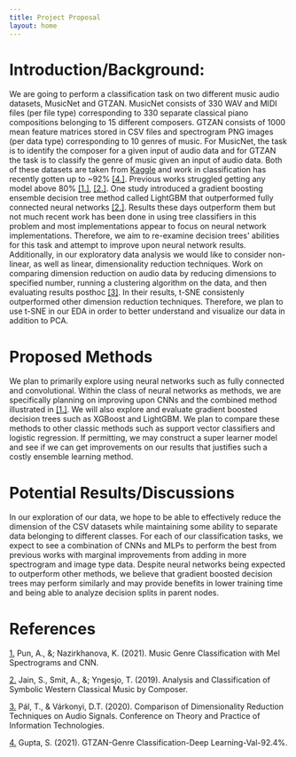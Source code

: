 ```yaml
---
title: Project Proposal
layout: home
---
```

# Introduction/Background:
We are going to perform a classification task on two different music audio datasets, MusicNet and GTZAN. MusicNet consists of 330 WAV and MIDI files (per file type) corresponding to 330 separate classical piano compositions belonging to 15 different composers. GTZAN consists of 1000 mean feature matrices stored in CSV files and spectrogram PNG images (per data type) corresponding to 10 genres of music. For MusicNet, the task is to identify the composer for a given input of audio data and for GTZAN the task is to classify the genre of music given an input of audio data. Both of these datasets are taken from [Kaggle](https://www.kaggle.com) and work in classification has recently gotten up to ~92% [[4.]](#references). Previous works struggled getting any model above 80% [[1.]](#references), [[2.]](#references). One study introduced a gradient boosting ensemble decision tree method called LightGBM that outperformed fully connected neural networks [[2.]](#references). Results these days outperform them but not much recent work has been done in using tree classifiers in this problem and most implementations appear to focus on neural network implementations. Therefore, we aim to re-examine decision trees' abilities for this task and attempt to improve upon neural network results. Additionally, in our exploratory data analysis we would like to consider non-linear, as well as linear, dimensionality reduction techniques. Work on comparing dimension reduction on audio data by reducing dimensions to specified number, running a clustering algorithm on the data, and then evaluating results posthoc [[3]](#references). In their results, t-SNE consistenly outperformed other dimension reduction techniques. Therefore, we plan to use t-SNE in our EDA in order to better understand and visualize our data in addition to PCA.

# Proposed Methods
We plan to primarily explore using neural networks such as fully connected and convolutional. Within the class of neural networks as methods, we are specifically planning on improving upon CNNs and the combined method illustrated in [[1.]](#references). We will also explore and evaluate gradient boosted decision trees such as XGBoost and LightGBM. We plan to compare these methods to other classic methods such as support vector classifiers and logistic regression. If permitting, we may construct a super learner model and see if we can get improvements on our results that justifies such a costly ensemble learning method.

# Potential Results/Discussions
In our exploration of our data, we hope to be able to effectively reduce the dimension of the CSV datasets while maintaining some ability to separate data belonging to different classes. For each of our classification tasks, we expect to see a combination of CNNs and MLPs to perform the best from previous works with marginal improvements from adding in more spectrogram and image type data. Despite neural networks being expected to outperform other methods, we believe that gradient boosted decision trees may perform similarly and may provide benefits in lower training time and being able to analyze decision splits in parent nodes.

# References
[1.](https://cs229.stanford.edu/proj2021spr/report2/81973885.pdf) Pun, A., &; Nazirkhanova, K. (2021). Music Genre Classification with Mel Spectrograms and CNN.

[2.](https://cs229.stanford.edu/proj2019aut/data/assignment_308832_raw/26583519.pdf) Jain, S., Smit, A., &; Yngesjo, T. (2019). Analysis and Classification of Symbolic Western Classical Music by Composer.

[3.](https://ceur-ws.org/Vol-2718/paper04.pdf) Pál, T., & Várkonyi, D.T. (2020). Comparison of Dimensionality Reduction Techniques on Audio Signals. Conference on Theory and Practice of Information Technologies.

[4.](https://www.kaggle.com/code/imsparsh/gtzan-genre-classification-deep-learning-val-92-4) Gupta, S. (2021). GTZAN-Genre Classification-Deep Learning-Val-92.4%.